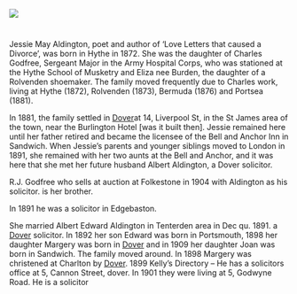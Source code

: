 <a href="https://www.kent-maps.online"><img src="https://www.kent-maps.online/juncture/ve-button.png"></a>
<param ve-config title="May Aldington (1872-1954)" author="Michelle Crowther" layout="vtl" banner="https://raw.githubusercontent.com/kent-map/images/main/banners/19c.jpg">

<param ve-entity eid="Q2313624" aliases="Rolvenden">
<param ve-entity eid="Q936183" aliases="Tonbridge">
<param ve-entity eid="Q936183" aliases="Tonbridge">
<param ve-entity eid="Q179224" aliases="Dover">

<param ve-map center="Q179224" zoom="10">

<!-- Historical map layers -->
<param ve-map-layer mapwarper mapwarper-id="44832" title="Kent 1820">
<!-- <param mapwarper mapwarper-id="44832" title="Kent 1820" ve-map-layer/> -->
<param ve-map-layer active allmaps allmaps-id="43dfb17f8135937e" title="Kent 1820">

#

Jessie May Aldington, poet and author of ‘Love Letters that caused a Divorce’, was born in Hythe in 1872. She was the daughter of Charles Godfree, Sergeant Major in the Army Hospital Corps, who was stationed at the Hythe School of Musketry and Eliza nee Burden, the daughter of a Rolvenden shoemaker.  The family moved frequently due to Charles work, living at Hythe (1872), Rolvenden (1873), Bermuda (1876) and Portsea (1881).
<param ve-image url="https://stor.artstor.org/stor/921dbaac-faac-4fcc-bb1f-4da1329f58cf" label="Hythe School of Musketry" attribution="Invicta Album of Hythe">

In 1881, the family settled in [Dover](/19c/19c-dover/)at 14, Liverpool St, in the St James area of the town, near the Burlington Hotel [was it built then]. Jessie remained here until her father retired and became the licensee of the Bell and Anchor Inn in Sandwich.
When Jessie’s parents and younger siblings moved to London in 1891, she remained with her two aunts at the Bell and Anchor, and it was here that she met her future husband Albert Aldington, a Dover solicitor.
<param ve-map center="Q179224" zoom="10">

R.J. Godfree who sells at auction at Folkestone in 1904 with Aldington as his solicitor.   is her brother. 

In 1891 he was a solicitor in Edgebaston. 

She married Albert Edward Aldington in Tenterden area in Dec qu. 1891.  a [Dover](/19c/19c-dover/) solicitor.
In 1892 her son Edward was born in Portsmouth, 1898 her daughter Margery was born in [Dover](/19c/19c-dover/) and in 1909 her daughter Joan was born in Sandwich.
The family moved around.
In 1898 Margery was christened at Charlton by [Dover](/19c/19c-dover/). 
1899 Kelly’s Directory – He has a solicitors office at 5, Cannon Street, dover.
In 1901 they were living at 5, Godwyne Road. He is a solicitor

